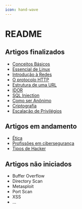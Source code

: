 ```yaml
---
icon: hand-wave
---
```


# README

## Artigos finalizados

* [Conceitos Básicos](<Conceitos Básicos.md>)
* [Essencial de Linux](<Essencial de Linux.md>)
* [Introdução à Redes](<Introdução à Redes.md>)
* [O protocolo HTTP](<HTTP e HTTPS.md>)
* [Estrutura de uma URL](<Estrutura de uma URL.md>)
* [IDOR](IDOR.md)
* [SQL Injection](<SQL Injection.md>)
* [Como ser Anônimo](<Como ser Anônimo.md>)
* [Criptografia](Criptografia.md)
* [Escalação de Privilégios](<Privilege Escalation.md>)

## Artigos em andamento

* [Ética](Ética.md)
* [Profissões em cibersegurança](<Profissões em cibersegurança.md>)
* [Tipos de Hacker](<Tipos de Hacker.md>)

## Artigos não iniciados

* Buffer Overflow
* Directory Scan
* Metasploit
* Port Scan
* XSS
* ...
